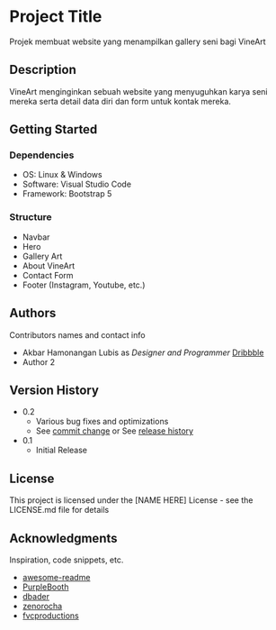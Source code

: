 # Project Title

Projek membuat website yang menampilkan gallery seni bagi VineArt

## Description

VineArt menginginkan sebuah website yang menyuguhkan karya seni mereka serta detail data diri dan form untuk kontak mereka.

## Getting Started

### Dependencies

* OS: Linux & Windows
* Software: Visual Studio Code
* Framework: Bootstrap 5

### Structure

* Navbar
* Hero
* Gallery Art
* About VineArt
* Contact Form
* Footer (Instagram, Youtube, etc.)


## Authors

Contributors names and contact info

* Akbar Hamonangan Lubis as *Designer and Programmer*
[Dribbble](https://twitter.com/dompizzie)
* Author 2

## Version History

* 0.2
    * Various bug fixes and optimizations
    * See [commit change]() or See [release history]()
* 0.1
    * Initial Release

## License

This project is licensed under the [NAME HERE] License - see the LICENSE.md file for details

## Acknowledgments

Inspiration, code snippets, etc.
* [awesome-readme](https://github.com/matiassingers/awesome-readme)
* [PurpleBooth](https://gist.github.com/PurpleBooth/109311bb0361f32d87a2)
* [dbader](https://github.com/dbader/readme-template)
* [zenorocha](https://gist.github.com/zenorocha/4526327)
* [fvcproductions](https://gist.github.com/fvcproductions/1bfc2d4aecb01a834b46)